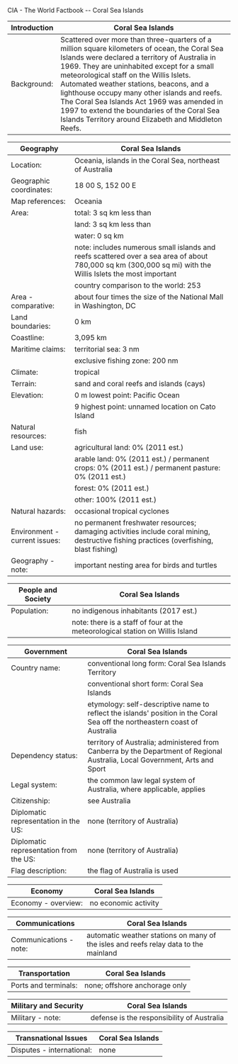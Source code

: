 CIA - The World Factbook -- Coral Sea Islands

| Introduction | Coral Sea Islands |
| --- | --- |
| Background: | Scattered over more than three-quarters of a million square kilometers of ocean, the Coral Sea Islands were declared a territory of Australia in 1969. They are uninhabited except for a small meteorological staff on the Willis Islets. Automated weather stations, beacons, and a lighthouse occupy many other islands and reefs. The Coral Sea Islands Act 1969 was amended in 1997 to extend the boundaries of the Coral Sea Islands Territory around Elizabeth and Middleton Reefs. |

| Geography | Coral Sea Islands |
| --- | --- |
| Location: | Oceania, islands in the Coral Sea, northeast of Australia |
| Geographic coordinates: | 18 00 S, 152 00 E |
| Map references: | Oceania |
| Area: | total: 3 sq km less than |
| | land: 3 sq km less than |
| | water: 0 sq km |
| | note: includes numerous small islands and reefs scattered over a sea area of about 780,000 sq km (300,000 sq mi) with the Willis Islets the most important |
| | country comparison to the world: 253 |
| Area - comparative: | about four times the size of the National Mall in Washington, DC |
| Land boundaries: | 0 km |
| Coastline: | 3,095 km |
| Maritime claims: | territorial sea: 3 nm |
| | exclusive fishing zone: 200 nm |
| Climate: | tropical |
| Terrain: | sand and coral reefs and islands (cays) |
| Elevation: | 0 m lowest point: Pacific Ocean |
| | 9 highest point: unnamed location on Cato Island |
| Natural resources: | fish |
| Land use: | agricultural land: 0% (2011 est.) |
| | arable land: 0% (2011 est.) / permanent crops: 0% (2011 est.) / permanent pasture: 0% (2011 est.) |
| | forest: 0% (2011 est.) |
| | other: 100% (2011 est.) |
| Natural hazards: | occasional tropical cyclones |
| Environment - current issues: | no permanent freshwater resources; damaging activities include coral mining, destructive fishing practices (overfishing, blast fishing) |
| Geography - note: | important nesting area for birds and turtles |

| People and Society | Coral Sea Islands |
| --- | --- |
| Population: | no indigenous inhabitants (2017 est.) |
| | note: there is a staff of four at the meteorological station on Willis Island |

| Government | Coral Sea Islands |
| --- | --- |
| Country name: | conventional long form: Coral Sea Islands Territory |
| | conventional short form: Coral Sea Islands |
| | etymology: self-descriptive name to reflect the islands' position in the Coral Sea off the northeastern coast of Australia |
| Dependency status: | territory of Australia; administered from Canberra by the Department of Regional Australia, Local Government, Arts and Sport |
| Legal system: | the common law legal system of Australia, where applicable, applies |
| Citizenship: | see Australia |
| Diplomatic representation in the US: | none (territory of Australia) |
| Diplomatic representation from the US: | none (territory of Australia) |
| Flag description: | the flag of Australia is used |

| Economy | Coral Sea Islands |
| --- | --- |
| Economy - overview: | no economic activity |

| Communications | Coral Sea Islands |
| --- | --- |
| Communications - note: | automatic weather stations on many of the isles and reefs relay data to the mainland |

| Transportation | Coral Sea Islands |
| --- | --- |
| Ports and terminals: | none; offshore anchorage only |

| Military and Security | Coral Sea Islands |
| --- | --- |
| Military - note: | defense is the responsibility of Australia |

| Transnational Issues | Coral Sea Islands |
| --- | --- |
| Disputes - international: | none |
